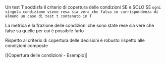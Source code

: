 Un test T soddisfa il criterio di copertura delle condizioni SE e SOLO SE `ogni singola condizione viene resa sia vera che falsa in corrispondenza di almeno un caso di test t contenuto in T`

La metrica è la frazione delle condizioni che sono state rese sia vere che false su quelle per cui è possibile farlo

Rispetto al criterio di copertura delle decisioni è robusto rispetto alle condizioni composte

[[Copertura delle condizioni - Esempio]]